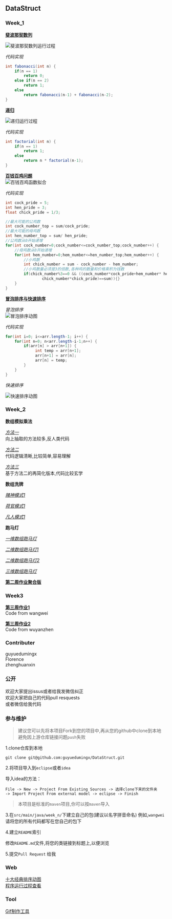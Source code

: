 ## DataStruct

### Week_1  
[**斐波那契数列**](src/main/java/week_1/wangwei/Fabonacci.java)    

![斐波那契数列运行过程](res/image/Fabonacci.gif)  

*代码实现*  
```java  
int fabonacci(int n) {
	if(n == 1)
        return 0;
    else if(n == 2)
        return 1;
    else
        return fabonacci(n-1) + fabonacci(n-2);
}
```

[**递归**](src/main/java/week_1/wangwei/Factorial.java)  

![递归运行过程](res/image/Factorial.gif)  

*代码实现*  
```java  
int factorial(int n) {
    if(n == 1)
        return 1;
    else
        return n * factorial(n-1);
}
```

[**百钱百鸡问题**](src/main/java/week_1/wangwei/ChickAndHen.java)  
![百钱百鸡函数拟合](res/image/HensAndCock.png)  

*代码实现*  
```java  
int cock_pride = 5; 
int hen_pride = 3;
float chick_pride = 1/3;

//最大可能的公鸡数
int cock_number_top = sum/cock_pride;
//最大可能的母鸡数
int hen_number_top = sum/ hen_pride;
//公鸡数从0开始递增
for(int cock_number=0;cock_number<=cock_number_top;cock_number++) {
    //母鸡数从0开始递增
    for(int hem_number=0;hem_number<=hen_number_top;hem_number++) {
        //小鸡数
        int chick_number = sum - cock_number - hem_number;
        //小鸡数量必须是3的倍数,各种鸡的数量和价格乘积为钱数
        if(chick_number%3==0 && ((cock_number*cock_pride+hem_number* hen_pride +
                chick_number*chick_pride)==sum)){}
    }
}
```

[**冒泡排序与快速排序**](src/main/java/week_1/wangwei/BubbleSort.java)    

*冒泡排序*  
![冒泡排序动图](res/image/BubbleSort.gif)  

*代码实现*  

```java  
for(int i=0; i<=arr.length-1; i++) {
    for(int n=0; n<arr.length-i-1;n++) {
        if(arr[n] > arr[n+1]) {
             int temp = arr[n+1];
             arr[n+1] = arr[n];
             arr[n] = temp;
        }
    }
}
```  

*快速排序*  

![快速排序动图](res/image/QuickSort.gif)  


### Week_2   

**数组模拟乘法**  

[*方法一*](src/main/java/week_2/wangwei/Multiply.java)  
向上抽取的方法较多,反人类代码  

[*方法二* ](src/main/java/week_2/zhenghuanxin/BigNum.java)  
代码逻辑清晰,比较简单,容易理解  

[*方法三* ](src/main/java/week_2/wangwei/Multiply2.java)  
基于方法二的再简化版本,代码比较玄学  

**数组洗牌**    

[*赌神模式1*](src/main/java/week_2/wangwei/PlayingCard/Gambler.java)  

[*荷官模式1*](src/main/java/week_2/wangwei/PlayingCard/Croupier.java)  

[*凡人模式1*](src/main/java/week_2/wangwei/PlayingCard/Ordinary.java)

**跑马灯**  

[*一维数组跑马灯*](src/main/java/week_2/wangwei/marquee/OneDimensional.java)  

[*二维数组跑马灯1*](src/main/java/week_2/wangwei/marquee/TwoDimensional.java)  

[*二维数组跑马灯2*](src/main/java/week_2/wangwei/marquee/TwoDimensional2.java)  

[*三维数组跑马灯*](src/main/java/week_2/wangwei/marquee/ThreeDimensional.java)  

[**第二周作业聚合版**](src/main/java/week_2/wuyanzhen/Week2.java)  

### Week3  

[**第三周作业1**](src/main/java/week_3/wangwei/MyLinkDemo.java)  
Code from wangwei  

[**第三周作业2**](src/main/java/week_3/wuyanzhen/Week3.java)  
Code from wuyanzhen  


### Contributer  

guyuedumingx  
Florence  
zhenghuanxin  

### 公开  

欢迎大家提出issus或者给我发微信纠正  
欢迎大家把自己的代码pull resquests  
或者微信给我代码  

### 参与维护  

> 建议您可以先将本项目Fork到您的项目中,再从您的github中clone到本地  
> 避免因上游仓库链接问题`push`失败  

1.clone仓库到本地  
```
git clone git@github.com:guyuedumingx/DataStruct.git
```

2.将项目导入到`eclipse`或者`idea`  

导入idea的方法：  
```
File -> New -> Project From Existing Sources -> 选择clone下来的文件夹  
-> Import Project From external model -> eclipse -> Finish  
```

> 本项目是标准的`maven`项目,你可以按`maven`导入  

3.在`src/main/java/week_n/`下建立自己的包(建议以名字拼音命名) 例如,`wangwei`  
请将您的所有代码都写在您自己的包下  

4.建立`README`索引  

修改`README.md`文件,将您的类链接到标题上,以便浏览  

5.提交`Pull Request` 给我 

### Web  

[十大经典排序动图](https://www.cnblogs.com/onepixel/articles/7674659.html)  
[程序运行过程查看](http://www.pythontutor.com/java.html#mode=edit)  

### Tool  

[Gif制作工具](https://github.com/NickeManarin/ScreenToGif/releases)  
